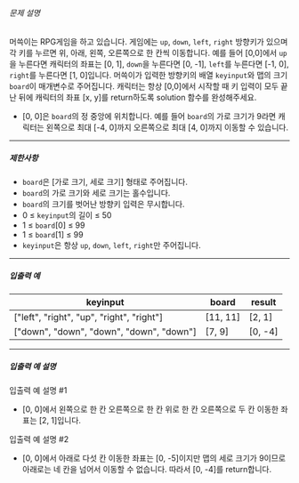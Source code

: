 
###### 문제 설명


머쓱이는 RPG게임을 하고 있습니다. 게임에는 `up`, `down`, `left`, `right` 방향키가 있으며 각 키를 누르면 위, 아래, 왼쪽, 오른쪽으로 한 칸씩 이동합니다. 예를 들어 \[0,0]에서 `up`을 누른다면 캐릭터의 좌표는 \[0, 1], `down`을 누른다면 \[0, \-1], `left`를 누른다면 \[\-1, 0], `right`를 누른다면 \[1, 0]입니다. 머쓱이가 입력한 방향키의 배열 `keyinput`와 맵의 크기 `board`이 매개변수로 주어집니다. 캐릭터는 항상 \[0,0]에서 시작할 때 키 입력이 모두 끝난 뒤에 캐릭터의 좌표 \[x, y]를 return하도록 solution 함수를 완성해주세요.


* \[0, 0]은 `board`의 정 중앙에 위치합니다. 예를 들어 `board`의 가로 크기가 9라면 캐릭터는 왼쪽으로 최대 \[\-4, 0]까지 오른쪽으로 최대 \[4, 0]까지 이동할 수 있습니다.




---


##### 제한사항


* `board`은 \[가로 크기, 세로 크기] 형태로 주어집니다.
* `board`의 가로 크기와 세로 크기는 홀수입니다.
* `board`의 크기를 벗어난 방향키 입력은 무시합니다.
* 0 ≤ `keyinput`의 길이 ≤ 50
* 1 ≤ `board`\[0] ≤ 99
* 1 ≤ `board`\[1] ≤ 99
* `keyinput`은 항상 `up`, `down`, `left`, `right`만 주어집니다.




---


##### 입출력 예




| keyinput | board | result |
| --- | --- | --- |
| \["left", "right", "up", "right", "right"] | \[11, 11] | \[2, 1] |
| \["down", "down", "down", "down", "down"] | \[7, 9] | \[0, \-4] |




---


##### 입출력 예 설명


입출력 예 설명 \#1


* \[0, 0]에서 왼쪽으로 한 칸 오른쪽으로 한 칸 위로 한 칸 오른쪽으로 두 칸 이동한 좌표는 \[2, 1]입니다.


입출력 예 설명 \#2


* \[0, 0]에서 아래로 다섯 칸 이동한 좌표는 \[0, \-5]이지만 맵의 세로 크기가 9이므로 아래로는 네 칸을 넘어서 이동할 수 없습니다. 따라서 \[0, \-4]를 return합니다.



